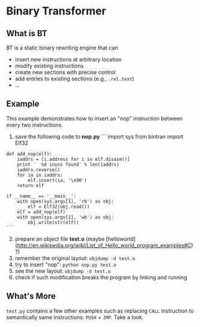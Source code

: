 Binary Transformer
==================

## What is BT ##
BT is a static binary rewriting engine that can
  * insert new instructions at arbitrary location
  * modify existing instructions
  * create new sections with precise control
  * add entries to existing sections (e.g., `.rel.text`)
  * ...

## Example ##
This example demonstrates how to insert an "nop" instruction
between every two instructions.  
  1. save the following code to **nop.py**
    ```
    import sys
    from bintran import Elf32

    def add_nop(elf):
        iaddrs = [i.address for i in elf.disasm()]
        print '  %d insns found' % len(iaddrs)
        iaddrs.reverse()
        for ia in iaddrs:
            elf.insert(ia, '\x90')
        return elf
    
    if __name__ == '__main__':
        with open(sys.argv[1], 'rb') as obj:
            elf = Elf32(obj.read())
        elf = add_nop(elf)
        with open(sys.argv[1], 'wb') as obj:
            obj.write(str(elf))
    ```
  2. prepare an object file **test.o** (maybe [helloworld]
     (http://en.wikipedia.org/wiki/List_of_Hello_world_program_examples#C)?)
  3. remember the original layout: `objdump -d test.o`
  4. try to insert "nop": `python nop.py test.o`
  5. see the new layout: `objdump -d test.o`
  6. check if such modification breaks the program by linking and running

## What's More ##
`test.py` contains a few other examples such as replacing `CALL` instruction
to semantically same instructions: `PUSH` + `JMP`.  Take a look.
    
